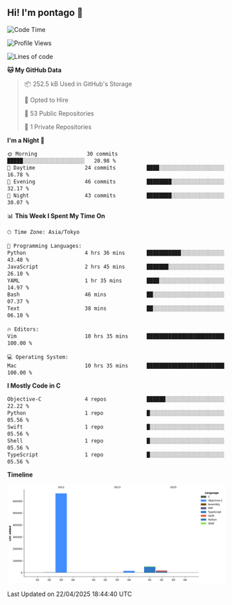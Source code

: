 ## Hi! I'm pontago 👋

<!--START_SECTION:waka-->
![Code Time](http://img.shields.io/badge/Code%20Time-160%20hrs%2016%20mins-blue)

![Profile Views](http://img.shields.io/badge/Profile%20Views-0-blue)

![Lines of code](https://img.shields.io/badge/From%20Hello%20World%20I%27ve%20Written-747.8%20thousand%20lines%20of%20code-blue)

**🐱 My GitHub Data** 

> 📦 252.5 kB Used in GitHub's Storage 
 > 
> 💼 Opted to Hire
 > 
> 📜 53 Public Repositories 
 > 
> 🔑 1 Private Repositories 
 > 
**I'm a Night 🦉** 

```text
🌞 Morning                30 commits          █████░░░░░░░░░░░░░░░░░░░░   20.98 % 
🌆 Daytime                24 commits          ████░░░░░░░░░░░░░░░░░░░░░   16.78 % 
🌃 Evening                46 commits          ████████░░░░░░░░░░░░░░░░░   32.17 % 
🌙 Night                  43 commits          ████████░░░░░░░░░░░░░░░░░   30.07 % 
```


📊 **This Week I Spent My Time On** 

```text
🕑︎ Time Zone: Asia/Tokyo

💬 Programming Languages: 
Python                   4 hrs 36 mins       ███████████░░░░░░░░░░░░░░   43.48 % 
JavaScript               2 hrs 45 mins       ███████░░░░░░░░░░░░░░░░░░   26.10 % 
YAML                     1 hr 35 mins        ████░░░░░░░░░░░░░░░░░░░░░   14.97 % 
Bash                     46 mins             ██░░░░░░░░░░░░░░░░░░░░░░░   07.37 % 
Text                     38 mins             ██░░░░░░░░░░░░░░░░░░░░░░░   06.10 % 

🔥 Editors: 
Vim                      10 hrs 35 mins      █████████████████████████   100.00 % 

💻 Operating System: 
Mac                      10 hrs 35 mins      █████████████████████████   100.00 % 
```

**I Mostly Code in C** 

```text
Objective-C              4 repos             ██████░░░░░░░░░░░░░░░░░░░   22.22 % 
Python                   1 repo              █░░░░░░░░░░░░░░░░░░░░░░░░   05.56 % 
Swift                    1 repo              █░░░░░░░░░░░░░░░░░░░░░░░░   05.56 % 
Shell                    1 repo              █░░░░░░░░░░░░░░░░░░░░░░░░   05.56 % 
TypeScript               1 repo              █░░░░░░░░░░░░░░░░░░░░░░░░   05.56 % 
```



**Timeline**

![Lines of Code chart](https://raw.githubusercontent.com/pontago/pontago/main/assets/bar_graph.png)


 Last Updated on 22/04/2025 18:44:40 UTC
<!--END_SECTION:waka-->

